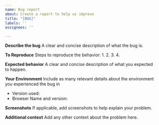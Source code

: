 ```yaml
---
name: Bug report
about: Create a report to help us improve
title: "[BUG]"
labels: ''
assignees: ''

---
```


**Describe the bug**
A clear and concise description of what the bug is.

**To Reproduce**
Steps to reproduce the behavior:
1.
2.
3.
4.

**Expected behavior**
A clear and concise description of what you expected to happen.

**Your Environment**
Include as many relevant details about the environment you experienced the bug in

* Version used:
* Browser Name and version:

**Screenshots**
If applicable, add screenshots to help explain your problem.

**Additional context**
Add any other context about the problem here.
